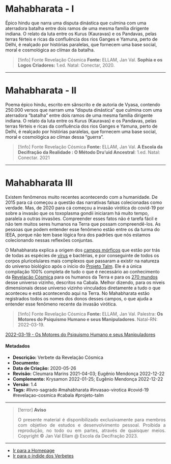 # Mahabharata - I

Épico hindu que narra uma disputa dinástica que culmina com uma aterradora batalha entre dois ramos de uma mesma família dirigente indiana. O relato da luta entre os Kurus (Kauravas) e os Pandavas, pelas terras férteis e ricas da confluência dos rios Ganges e Yamuna, perto de Délhi, é realçado por histórias paralelas, que fornecem uma base social, moral e cosmológica ao clímax da batalha.

> [!info] Fonte Revelação Cósmica
> **Fonte:** ELLAM, Jan Val. **Sophia e os Logos Criadores:** 1.ed. Natal: Conectar, 2020.

---
# Mahabharata - II

Poema épico hindu, escrito em sânscrito e de autoria de Vyasa, contendo 250.000 versos que narram uma “disputa dinástica” que culmina com uma aterradora “batalha” entre dois ramos de uma mesma família dirigente indiana. O relato da luta entre os Kurus (Kauravas) e os Pandavas, pelas terras férteis e ricas da confluência dos rios Ganges e Yamuna, perto de Delhi, é realçado por histórias paralelas, que fornecem uma base social, moral e cosmológica ao clímax dessa “guerra”.

> [!info] Fonte Revelação Cósmica
> **Fonte:** ELLAM, Jan Val. **A Escola da Decifração da Realidade : O Método Dru’uid Ancestral**: 1.ed. Natal: Conectar. 2021

---
# Mahabharata III

Existem fenômenos muito recentes acontecendo com a humanidade. De 2015 para cá começou a questão das narrativas falsas colecionadas como verdade. Mas, de 2020 para cá começou a invasão virótica do covid-19 por sobre a invasão que os toxoplasma gondii iniciaram há muito tempo, paralela a outras invasões. Compreender esses fatos não é tarefa fácil e não tem muitos seres humanos na Terra que possam compreendê-los. As pessoas que podem entender esse fenômeno estão entre os da turma do IEEA, porque não tem base lógica fora dos padrões que nós estamos colecionando nessas reflexões conjuntas.

O Mahabharata explica a origem dos [campos mórficos](Campos%20Mórficos.md) que estão por trás de todas as espécies de [vírus](Vírus.md) e bactérias, e por conseguinte de todos os corpos pluricelulares mais complexos que passaram a existir na natureza do universo biológico após o início do [Projeto Talm](Projeto%20Talm.md). Ele é a única compilação 100% completa de tudo o que é necessário ao conhecimento da [Revelação Cósmica](Revelação%20Cósmica.md) para os humanos da Terra e para os [270 mundos](Duzentos%20e%20Setenta%20Mundos.md) desse universo vizinho, descritos na Cabala. Melhor dizendo, para os níveis dimensionais desse universo vizinho vinculados diretamente a tudo o que aconteceu e está acontecendo aqui na Terra. No Mahabharata estão registrados todos os nomes dos donos desses campos, o que ajuda a entender esse fenômeno recente da invasão virótica.

> [!info] Fonte Revelação Cósmica
> **Fonte:** ELLAM, Jan Val. Palestra: **Os Motores do Psiquismo Humano e seus Manipuladores**. Natal-RN: 2022-03-19.

[2022-03-19 - Os Motores do Psiquismo Humano e seus Manipuladores](Administração/Governança/Fichas%20em%20Revisão/2022-03-19%20-%20Os%20Motores%20do%20Psiquismo%20Humano%20e%20seus%20Manipuladores.md)

#### Metadados

-   **Descrição:** Verbete da Revelação Cósmica
-   **Documento:**
-   **Data de Criação:** 2020-05-26
-   **Revisão:** Cleumara Marins 2021-04-03; Eugênio Mendonça 2022-12-22
-   **Complemento:** Krysamon 2022-01-25; Eugênio Mendonça 2022-12-22
-   **Versão**: 1.4
-   **Tags:** #livro-sagrado #mahabharata #invasao-virotica #covid-19 #revelaçao-cosmica #cabala #projeto-talm

---
> [!error] **Aviso**
> <p align="justify">O presente material é disponibilizado exclusivamente para membros com objetivo de estudos e desenvolvimento pessoal. Proibida a reprodução, no todo ou em partes, através de quaisquer meios. Copyright © Jan Val Ellam @ Escola da Decifração 2023. </p>

---
- [Ir para a Homepage](Homepage.canvas)
- [Ir para o índide dos Verbetes](ÍNDIDE%20GERAL%20DOS%20VERBETES.canvas)